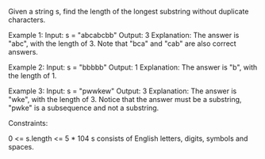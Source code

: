 

 <!-- Longest Substring Without Repeating Characters -->


Given a string s, find the length of the longest substring without duplicate characters.

Example 1:
Input: s = "abcabcbb"
Output: 3
Explanation: The answer is "abc", with the length of 3. Note that "bca" and "cab" are also correct answers.


Example 2:
Input: s = "bbbbb"
Output: 1
Explanation: The answer is "b", with the length of 1.



Example 3:
Input: s = "pwwkew"
Output: 3
Explanation: The answer is "wke", with the length of 3.
Notice that the answer must be a substring, "pwke" is a subsequence and not a substring.
 

Constraints:

0 <= s.length <= 5 * 104
s consists of English letters, digits, symbols and spaces.
 
